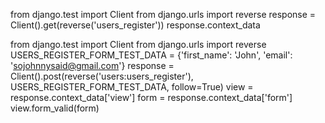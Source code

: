 from django.test import Client
from django.urls import reverse
response = Client().get(reverse('users_register'))
response.context_data



from django.test import Client
from django.urls import reverse
USERS_REGISTER_FORM_TEST_DATA = {'first_name': 'John', 'email': 'sojohnnysaid@gmail.com'}
response = Client().post(reverse('users:users_register'), USERS_REGISTER_FORM_TEST_DATA, follow=True)
view = response.context_data['view']
form = response.context_data['form']
view.form_valid(form)